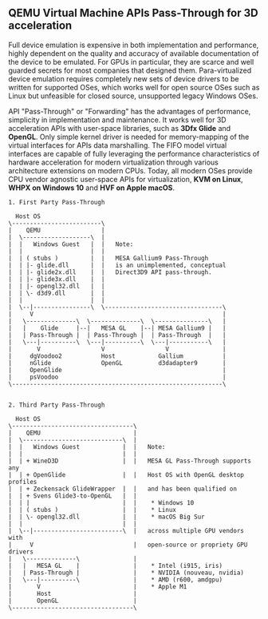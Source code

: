 ## QEMU Virtual Machine APIs Pass-Through for 3D acceleration
Full device emulation is expensive in both implementation and performance, highly dependent on the quality and accuracy of available documentation of the device to be emulated. For GPUs in particular, they are scarce and well guarded secrets for most companies that designed them. Para-virtualized device emulation requires completely new sets of device drivers to be written for supported OSes, which works well for open source OSes such as Linux but unfeasible for closed source, unsupported legacy Windows OSes.

API "Pass-Through" or "Forwarding" has the advantages of performance, simplicity in implementation and maintenance. It works well for 3D acceleration APIs with user-space libraries, such as **3Dfx Glide** and **OpenGL**. Only simple kernel driver is needed for memory-mapping of the virtual interfaces for APIs data marshalling. The FIFO model virtual interfaces are capable of fully leveraging the performance characteristics of hardware acceleration for modern virtualization through various architecture extensions on modern CPUs. Today, all modern OSes provide CPU vendor agnostic user-space APIs for virtualization, **KVM on Linux**, **WHPX on Windows 10** and **HVF on Apple macOS**.
```
1. First Party Pass-Through

  Host OS
\-------------------------\
|    QEMU                 |
|  \-------------------\  |
|  |   Windows Guest   |  |   Note:
|  |                   |  |
|  | ( stubs )         |  |   MESA Gallium9 Pass-Through
|  | |- glide.dll      |  |   is an unimplemented, conceptual
|  | |- glide2x.dll    |  |   Direct3D9 API pass-through.
|  | |- glide3x.dll    |  |
|  | |- opengl32.dll   |  |
|  | \- d3d9.dll       |  |
|  |                   |  |
|  \--|----------------\  \---------------------------------\
|     V                                                     |
|   \--------------\  \--------------\  \---------------\   |
|   |    Glide     |--|   MESA GL    |--| MESA Gallium9 |   |
|   | Pass-Through |  | Pass-Through |  | Pass-Through  |   |
|   \---|----------\  \---|----------\  \---|-----------\   |
|       V                 V                 V               |
|     dgVoodoo2           Host            Gallium           |
|     nGlide              OpenGL          d3dadapter9       |
|     OpenGlide                                             |
|     psVoodoo                                              |
\-----------------------------------------------------------\


2. Third Party Pass-Through

  Host OS
\----------------------------------\
|    QEMU                          |
|  \----------------------------\  |
|  |   Windows Guest            |  |   Note:
|  |                            |  |
|  | + WineD3D                  |  |   MESA GL Pass-Through supports any
|  | + OpenGlide                |  |   Host OS with OpenGL desktop profiles
|  | + Zeckensack GlideWrapper  |  |   and has been qualified on
|  | + Svens Glide3-to-OpenGL   |  |
|  | |                          |  |    * Windows 10
|  | ( stubs )                  |  |    * Linux
|  | \- opengl32.dll            |  |    * macOS Big Sur
|  |                            |  |
|  \--|-------------------------\  |   across multiple GPU vendors with
|     V                            |   open-source or propriety GPU drivers
|   \--------------\               |
|   |   MESA GL    |               |    * Intel (i915, iris)
|   | Pass-Through |               |    * NVIDIA (nouveau, nvidia)
|   \---|----------\               |    * AMD (r600, amdgpu)
|       V                          |    * Apple M1
|       Host                       |
|       OpenGL                     |
\----------------------------------\
```
